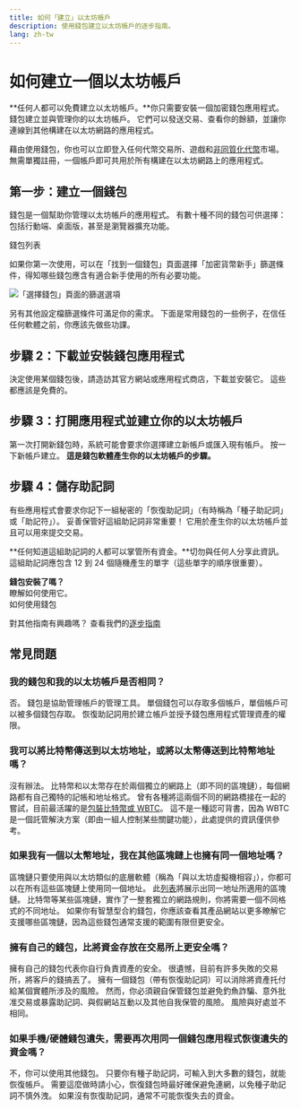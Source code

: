 ```yaml
---
title: 如何「建立」以太坊帳戶
description: 使用錢包建立以太坊帳戶的逐步指南。
lang: zh-tw
---
```


# 如何建立一個以太坊帳戶

**任何人都可以免費建立以太坊帳戶。**你只需要安裝一個加密錢包應用程式。 錢包建立並與管理你的以太坊帳戶。 它們可以發送交易、查看你的餘額，並讓你連線到其他構建在以太坊網路的應用程式。

藉由使用錢包，你也可以立即登入任何代幣交易所、遊戲和[非同質化代幣](/glossary/#nft)市場。 無需單獨註冊，一個帳戶即可共用於所有構建在以太坊網路上的應用程式。

## 第一步：建立一個錢包

錢包是一個幫助你管理以太坊帳戶的應用程式。 有數十種不同的錢包可供選擇：包括行動端、桌面版，甚至是瀏覽器擴充功能。


<ButtonLink href="/wallets/find-wallet/">
  錢包列表
</ButtonLink>

如果你第一次使用，可以在「找到一個錢包」頁面選擇「加密貨幣新手」篩選條件，得知哪些錢包應含有適合新手使用的所有必要功能。

![「選擇錢包」頁面的篩選選項](./wallet-box.png)

另有其他設定檔篩選條件可滿足你的需求。 下面是常用錢包的一些例子，在信任任何軟體之前，你應該先做些功課。

## 步驟 2：下載並安裝錢包應用程式

決定使用某個錢包後，請造訪其官方網站或應用程式商店，下載並安裝它。 這些都應該是免費的。

## 步驟 3：打開應用程式並建立你的以太坊帳戶

第一次打開新錢包時，系統可能會要求你選擇建立新帳戶或匯入現有帳戶。 按一下新帳戶建立。 **這是錢包軟體產生你的以太坊帳戶的步驟。**

## 步驟 4：儲存助記詞

有些應用程式會要求你記下一組秘密的「恢復助記詞」（有時稱為「種子助記詞」或「助記符」）。 妥善保管好這組助記詞非常重要！ 它用於產生你的以太坊帳戶並且可以用來提交交易。

**任何知道這組助記詞的人都可以掌管所有資金。**切勿與任何人分享此資訊。 這組助記詞應包含 12 到 24 個隨機產生的單字（這些單字的順序很重要）。

<div>
<Alert variant="update">
<Emoji text=":eyes:" className="text-4xl"/>
<AlertContent className="flex-row justify-between items-center">
  <div><b>錢包安裝了嗎？</b><br/>瞭解如何使用它。</div>
  <ButtonLink href="/guides/how-to-use-a-wallet">
    如何使用錢包
  </ButtonLink>
 </AlertContent>
</Alert>
</div>

對其他指南有興趣嗎？ 查看我們的[逐步指南](/guides/)

## 常見問題

### 我的錢包和我的以太坊帳戶是否相同？

否。 錢包是協助管理帳戶的管理工具。 單個錢包可以存取多個帳戶，單個帳戶可以被多個錢包存取。 恢復助記詞用於建立帳戶並授予錢包應用程式管理資產的權限。

### 我可以將比特幣傳送到以太坊地址，或將以太幣傳送到比特幣地址嗎？

沒有辦法。 比特幣和以太幣存在於兩個獨立的網路上（即不同的區塊鏈），每個網路都有自己獨特的記帳和地址格式。 曾有各種將這兩個不同的網路橋接在一起的嘗試，目前最活躍的是[包裝比特幣或 WBTC](https://www.bitcoin.com/get-started/what-is-wbtc/)。 這不是一種認可背書，因為 WBTC 是一個託管解決方案（即由一組人控制某些關鍵功能），此處提供的資訊僅供參考。

### 如果我有一個以太幣地址，我在其他區塊鏈上也擁有同一個地址嗎？

區塊鏈只要使用與以太坊類似的底層軟體（稱為「與以太坊虛擬機相容」），你都可以在所有這些區塊鏈上使用同一個地址。 此[列表](https://chainlist.org/)將展示出同一地址所適用的區塊鏈。 比特幣等某些區塊鏈，實作了一整套獨立的網路規則，你將需要一個不同格式的不同地址。 如果你有智慧型合約錢包，你應該查看其產品網站以更多瞭解它支援哪些區塊鏈，因為這些錢包通常支援的範圍有限但更安全。

### 擁有自己的錢包，比將資金存放在交易所上更安全嗎？

擁有自己的錢包代表你自行負責資產的安全。 很遺憾，目前有許多失敗的交易所，將客戶的錢搞丟了。 擁有一個錢包（帶有恢復助記詞）可以消除將資產托付給某個實體所涉及的風險。 然而，你必須親自保管錢包並避免釣魚詐騙、意外批准交易或暴露助記詞、與假網站互動以及其他自我保管的風險。 風險與好處並不相同。

### 如果手機/硬體錢包遺失，需要再次用同一個錢包應用程式恢復遺失的資金嗎？

不，你可以使用其他錢包。 只要你有種子助記詞，可輸入到大多數的錢包，就能恢復帳戶。 需要這麼做時請小心，恢復錢包時最好確保避免連網，以免種子助記詞不慎外洩。 如果沒有恢復助記詞，通常不可能恢復失去的資金。
